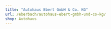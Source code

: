 ```yaml
---
title: "Autohaus Ebert GmbH & Co. KG"
url: /eberbach/autohaus-ebert-gmbh-und-co-kg/
shop: Autohaus
---
```

